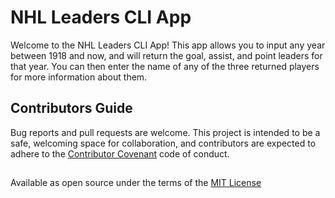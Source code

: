 # NHL Leaders CLI App

Welcome to the NHL Leaders CLI App! This app allows you to input any year between 1918 and now, and will return the goal, assist, and point leaders for that year. You can then enter the name of any of the three returned players for more information about them.

## Contributors Guide

Bug reports and pull requests are welcome. This project is intended to be a safe, welcoming space for collaboration, and contributors are expected to adhere to the [Contributor Covenant](http://http://contributor-covenant.org/) code of conduct.

##

Available as open source under the terms of the [MIT License](http://opensource.org/licenses/MIT)
